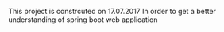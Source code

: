 This  project is constrcuted on 17.07.2017
In order to get a better understanding of spring boot web application